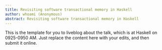 ```yaml
---
title: Revisiting software transactional memory in Haskell
author: whoami (Anonymous)
abstract: Revisiting software transactional memory in Haskell
---
```


This is the template for you to liveblog about the talk,
which is at Haskell on 0925-0950 AM.  Just replace the content here
with your edits, and then submit it online.
